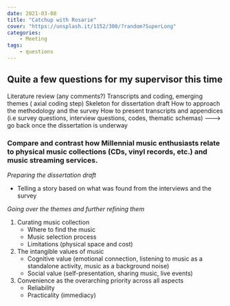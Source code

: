 ```yaml
---
date: 2021-03-08
title: "Catchup with Rosarie"
cover: "https://unsplash.it/1152/300/?random?SuperLong"
categories: 
    - Meeting
tags:
    - questions
---
```


## Quite a few questions for my supervisor this time

Literature review (any comments?)
Transcripts and coding, emerging themes ( axial coding step)
Skeleton for dissertation draft
How to approach the methodology and the survey
How to present transcripts and appendices (i.e survey questions, interview questions, codes, thematic schemas) ---> go back once the dissertation is underway

### Compare and contrast how Millennial music enthusiasts relate to physical music collections (CDs, vinyl records, etc.) and music streaming services.

*Preparing the dissertation draft*
- Telling a story based on what was found from the interviews and the survey

*Going over the themes and further refining them* 

1. Curating music collection
    - Where to find the music
    - Music selection process
    - Limitations (physical space and cost)
2. The intangible values of music
    - Cognitive value (emotional connection, listening to music as a standalone activity, music as a background noise)
    - Social value (self-presentation, sharing music, live events)
3. Convenience as the overarching priority across all aspects
    - Reliability
    - Practicality (immediacy)
